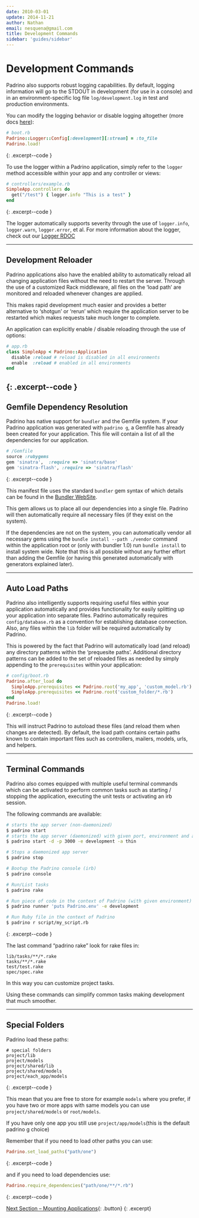 ```yaml
---
date: 2010-03-01
update: 2014-11-21
author: Nathan
email: nesquena@gmail.com
title: Development Commands
sidebar: 'guides/sidebar'
---
```


# Development Commands

Padrino also supports robust logging capabilities. By default, logging information will go to the STDOUT in development (for use in a console) and in an environment-specific log file `log/development.log` in test and production environments.


You can modify the logging behavior or disable logging altogether (more docs [here](http://www.padrinorb.com/api/classes/Padrino/Logger.html)):


~~~ ruby
# boot.rb
Padrino::Logger::Config[:development][:stream] = :to_file
Padrino.load!
~~~
{: .excerpt--code }


To use the logger within a Padrino application, simply refer to the `logger` method accessible within your app and any controller or views:


~~~ ruby
# controllers/example.rb
SimpleApp.controllers do
  get("/test") { logger.info "This is a test" }
end
~~~
{: .excerpt--code }


The logger automatically supports severity through the use of `logger.info`, `logger.warn`, `logger.error`, et al.
For more information about the logger, check out our [Logger RDOC](http://www.padrinorb.com/api/classes/Padrino/Logger.html)
 

---

## Development Reloader

Padrino applications also have the enabled ability to automatically reload all changing application files without the need to restart the server. Through the use of a customized Rack middleware, all files on the ‘load path’ are monitored and reloaded whenever changes are applied.


This makes rapid development much easier and provides a better alternative to ‘shotgun’ or ‘rerun’ which require the application server to be restarted which makes requests take much longer to complete.


An application can explicitly enable / disable reloading through the use of options:


~~~ ruby
# app.rb
class SimpleApp < Padrino::Application
  disable :reload # reload is disabled in all environments
  enable  :reload # enabled in all environments
end
~~~
{: .excerpt--code }
---

## Gemfile Dependency Resolution

Padrino has native support for `bundler` and the Gemfile system. If your Padrino application was generated with `padrino g`, a Gemfile has already been created for your application. This file will contain a list of all the dependencies for our application.


~~~ ruby
# /Gemfile
source :rubygems
gem 'sinatra',  :require => 'sinatra/base'
gem 'sinatra-flash', :require => 'sinatra/flash'
~~~
{: .excerpt--code }


This manifest file uses the standard `bundler` gem syntax of which details can be found in the [Bundler WebSite](http://gembundler.com).


This gem allows us to place all our dependencies into a single file. Padrino will then automatically require all necessary files (if they exist on the system).


If the dependencies are not on the system, you can automatically vendor all necessary gems using the `bundle install --path ./vendor` command within the application root or (only with bundler 1.0) run `bundle install` to install system wide. Note that this is all possible without any further effort than adding the Gemfile (or having this generated automatically with generators explained later).
 

---

## Auto Load Paths

Padrino also intelligently supports requiring useful files within your application automatically and provides functionality for easily splitting up your application into separate files. Padrino automatically requires `config/database.rb` as a convention for establishing database connection. Also, any files within the `lib` folder will be required automatically by Padrino.


This is powered by the fact that Padrino will automatically load (and reload) any directory patterns within the ‘prequesite paths’. Additional directory patterns can be added to the set of reloaded files as needed by simply appending to the `prerequisites` within your application:


~~~ ruby
# config/boot.rb
Padrino.after_load do
  SimpleApp.prerequisites << Padrino.root('my_app', 'custom_model.rb')
  SimpleApp.prerequisites << Padrino.root('custom_folder/*.rb')
end
Padrino.load!
~~~
{: .excerpt--code }


This will instruct Padrino to autoload these files (and reload them when changes are detected). By default, the load path contains certain paths known to contain important files such as controllers, mailers, models, urls, and helpers.
 

---

## Terminal Commands

Padrino also comes equipped with multiple useful terminal commands which can be activated to perform common tasks such as starting / stopping the application, executing the unit tests or activating an irb session.

The following commands are available:


~~~sh
# starts the app server (non-daemonized)
$ padrino start
# starts the app server (daemonized) with given port, environment and adapter
$ padrino start -d -p 3000 -e development -a thin

# Stops a daemonized app server
$ padrino stop

# Bootup the Padrino console (irb)
$ padrino console

# Run/List tasks
$ padrino rake

# Run piece of code in the context of Padrino (with given environment)
$ padrino runner 'puts Padrino.env' -e development

# Run Ruby file in the context of Padrino
$ padrino r script/my_script.rb
~~~
{: .excerpt--code }


The last command “padrino rake” look for rake files in:


    lib/tasks/**/*.rake
    tasks/**/*.rake
    test/test.rake
    spec/spec.rake


In this way you can customize project tasks.


Using these commands can simplify common tasks making development that much smoother.
 

---

## Special Folders

Padrino load these paths:

~~~ shell
# special folders
project/lib
project/models
project/shared/lib
project/shared/models
project/each_app/models
~~~
{: .excerpt--code }

This mean that you are free to store for example `models` where you prefer, if you have two or more apps with same models you can use `project/shared/models` or `root/models`.


If you have only one app you still use `project/app/models`(this is the default padrino g choice)


Remember that if you need to load other paths you can use:


~~~ ruby
Padrino.set_load_paths("path/one")
~~~
{: .excerpt--code }


and if you need to load dependencies use:


~~~ ruby
Padrino.require_dependencies("path/one/**/*.rb")
~~~
{: .excerpt--code }

[Next Section &ndash; Mounting Applications](/guides/mounting-applications){: .button}
{: .excerpt}
